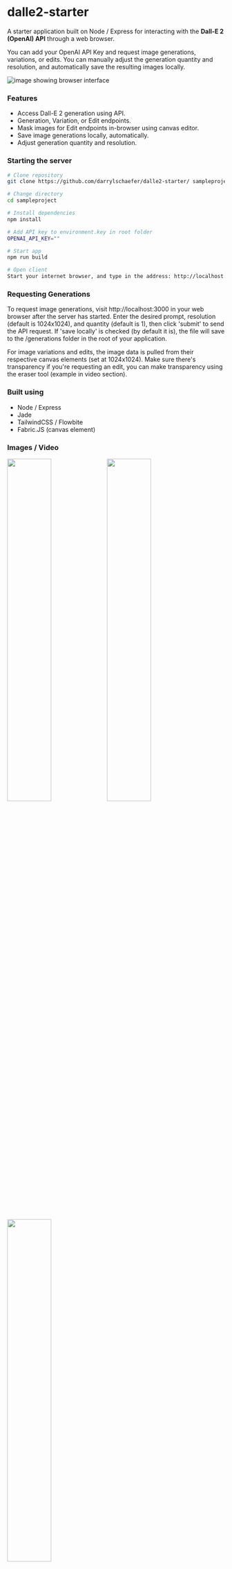 # dalle2-starter

A starter application built on Node / Express for interacting with the <b>Dall-E 2 (OpenAI) API</b> through a web browser. 

You can add your OpenAI API Key and request image generations, variations, or edits. You can manually adjust the generation quantity and resolution, and automatically save the resulting images locally.

<img src="https://user-images.githubusercontent.com/119073511/216674749-8d83e277-a83f-498d-86ab-be765bc8f68a.png" title="image showing browser interface">


<h3>Features</h3>
<ul>
<li>Access Dall-E 2 generation using API.</li>
<li>Generation, Variation, or Edit endpoints.</li>
<li>Mask images for Edit endpoints in-browser using canvas editor.</li>
<li>Save image generations locally, automatically.</li>
<li>Adjust generation quantity and resolution.</li>
</ul>

<h3>Starting the server</h3>

```bash
# Clone repository
git clone https://github.com/darrylschaefer/dalle2-starter/ sampleproject

# Change directory
cd sampleproject

# Install dependencies
npm install

# Add API key to environment.key in root folder
OPENAI_API_KEY=""

# Start app
npm run build

# Open client
Start your internet browser, and type in the address: http://localhost:3000
```

<h3>Requesting Generations</h3>

To request image generations, visit http://localhost:3000 in your web browser after the server has started. Enter the desired prompt, resolution (default is 1024x1024), and quantity (default is 1), then click 'submit' to send the API request. If 'save locally' is checked (by default it is), the file will save to the /generations folder in the root of your application.

For image variations and edits, the image data is pulled from their respective canvas elements (set at 1024x1024). Make sure there's transparency if you're requesting an edit, you can make transparency using the eraser tool (example in video section).

<h3>Built using</h3>

<ul>
<li>Node / Express</li>
<li>Jade</li>
<li>TailwindCSS / Flowbite</li>
<li>Fabric.JS (canvas element)</li>
</ul>


<h3>Images / Video</h3>

<img src="https://user-images.githubusercontent.com/119073511/216699457-be310a94-b2bc-45e1-88ef-923caf000c19.gif" width="45%"></img> <img src="https://user-images.githubusercontent.com/119073511/216700456-0eb68c73-ba1e-4462-a63e-b6cf77cc127b.jpg" width="45%"></img> <img src="https://user-images.githubusercontent.com/119073511/216700527-0def09a5-1b15-46d2-95ba-eae7a8ef25a6.png" width="45%"></img>